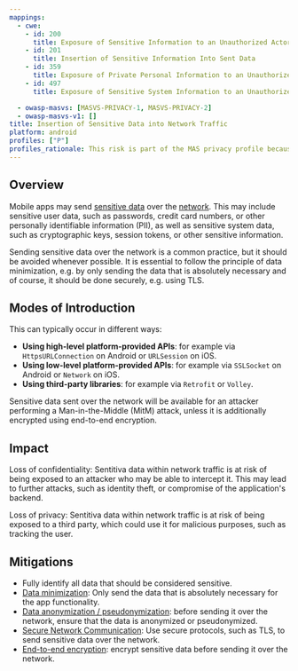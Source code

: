 ```yaml
---
mappings:
  - cwe:
    - id: 200
      title: Exposure of Sensitive Information to an Unauthorized Actor
    - id: 201
      title: Insertion of Sensitive Information Into Sent Data
    - id: 359
      title: Exposure of Private Personal Information to an Unauthorized Actor
    - id: 497
      title: Exposure of Sensitive System Information to an Unauthorized Control Sphere

  - owasp-masvs: [MASVS-PRIVACY-1, MASVS-PRIVACY-2]
  - owasp-masvs-v1: []
title: Insertion of Sensitive Data into Network Traffic
platform: android
profiles: ["P"]
profiles_rationale: This risk is part of the MAS privacy profile because most of apps will insert sensitive data into network traffic, but, as long as the communication is properly encrypted this is not a security risk. It is a privacy risk because the data is sent to a third party. 
---
```


## Overview

Mobile apps may send [sensitive data](MASTG-THEORY-0023.md "Sensitive Data") over the [network](MASTG-THEORY-0035.md "Network Communication"). This may include sensitive user data, such as passwords, credit card numbers, or other personally identifiable information (PII), as well as sensitive system data, such as cryptographic keys, session tokens, or other sensitive information.

Sending sensitive data over the network is a common practice, but it should be avoided whenever possible. It is essential to follow the principle of data minimization, e.g. by only sending the data that is absolutely necessary and of course, it should be done securely, e.g. using TLS.

## Modes of Introduction

This can typically occur in different ways:

- **Using high-level platform-provided APIs**: for example via `HttpsURLConnection` on Android or `URLSession` on iOS.
- **Using low-level platform-provided APIs**: for example via `SSLSocket` on Android or `Network` on iOS.
- **Using third-party libraries**: for example via `Retrofit` or `Volley`.

Sensitive data sent over the network will be available for an attacker performing a Man-in-the-Middle (MitM) attack, unless it is additionally encrypted using end-to-end encryption.

## Impact

Loss of confidentiality: Sentitiva data within network traffic is at risk of being exposed to an attacker who may be able to intercept it. This may lead to further attacks, such as identity theft, or compromise of the application's backend.

Loss of privacy: Sentitiva data within network traffic is at risk of being exposed to a third party, which could use it for malicious purposes, such as tracking the user.

## Mitigations

- Fully identify all data that should be considered sensitive.
- [Data minimization](mitigations/MAS-MITIGATION-0003): Only send the data that is absolutely necessary for the app functionality.
- [Data anonymization / pseudonymization](mitigations/MAS-MITIGATION-0004): before sending it over the network, ensure that the data is anonymized or pseudonymized.
- [Secure Network Communication](mitigations/MAS-MITIGATION-0005): Use secure protocols, such as TLS, to send sensitive data over the network.
- [End-to-end encryption](mitigations/MAS-MITIGATION-0006): encrypt sensitive data before sending it over the network.

